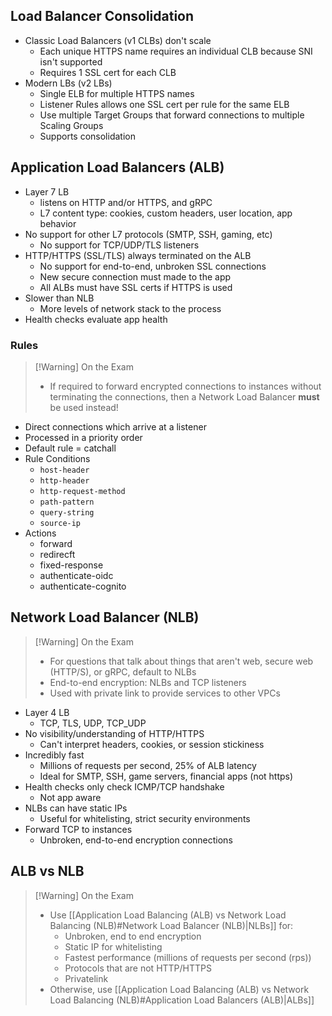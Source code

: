 
## Load Balancer Consolidation

- Classic Load Balancers (v1 CLBs) don't scale
	- Each unique HTTPS name requires an individual CLB because SNI isn't supported
	- Requires 1 SSL cert for each CLB
- Modern LBs (v2 LBs)
	- Single ELB for multiple HTTPS names
	- Listener Rules allows one SSL cert per rule for the same ELB
	- Use multiple Target Groups that forward connections to multiple Scaling Groups
	- Supports consolidation

## Application Load Balancers (ALB)

- Layer 7 LB
	- listens on HTTP and/or HTTPS, and gRPC
	- L7 content type: cookies, custom headers, user location, app behavior
- No support for other L7 protocols (SMTP, SSH, gaming, etc)
	- No support for TCP/UDP/TLS listeners
- HTTP/HTTPS (SSL/TLS) always terminated on the ALB
	- No support for end-to-end, unbroken SSL connections
	- New secure connection must made to the app
	- All ALBs must have SSL certs if HTTPS is used
- Slower than NLB
	- More levels of network stack to the process
- Health checks evaluate app health

### Rules

>[!Warning] On the Exam
> - If required to forward encrypted connections to instances without terminating the connections, then a Network Load Balancer **must** be used instead!

- Direct connections which arrive at a listener
- Processed in a priority order
- Default rule = catchall
- Rule Conditions
	- `host-header`
	- `http-header`
	- `http-request-method`
	- `path-pattern`
	- `query-string`
	- `source-ip`
- Actions
	- forward
	- redirecft
	- fixed-response
	- authenticate-oidc
	- authenticate-cognito

## Network Load Balancer (NLB)

>[!Warning] On the Exam
> - For questions that talk about things that aren't web, secure web (HTTP/S), or gRPC, default to NLBs
> - End-to-end encryption: NLBs and TCP listeners
> - Used with private link to provide services to other VPCs

- Layer 4 LB
	- TCP, TLS, UDP, TCP_UDP
- No visibility/understanding of HTTP/HTTPS
	- Can't interpret headers, cookies, or session stickiness
- Incredibly fast
	- Millions of requests per second, 25% of ALB latency
	- Ideal for SMTP, SSH, game servers, financial apps (not https)
- Health checks only check ICMP/TCP handshake
	- Not app aware
- NLBs can have static IPs
	- Useful for whitelisting, strict security environments
- Forward TCP to instances
	- Unbroken, end-to-end encryption connections

## ALB vs NLB

>[!Warning] On the Exam
> - Use [[Application Load Balancing (ALB) vs Network Load Balancing (NLB)#Network Load Balancer (NLB)|NLBs]] for:
> 	- Unbroken, end to end encryption
> 	- Static IP for whitelisting
> 	- Fastest performance (millions of requests per second (rps))
> 	- Protocols that are not HTTP/HTTPS
> 	- Privatelink
> - Otherwise, use [[Application Load Balancing (ALB) vs Network Load Balancing (NLB)#Application Load Balancers (ALB)|ALBs]]